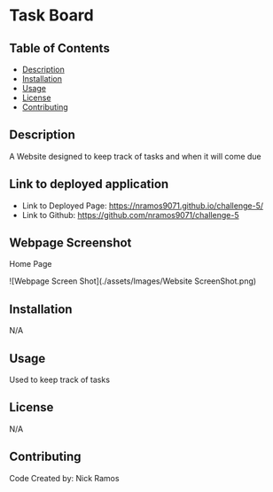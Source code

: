 # Task Board

## Table of Contents
* [Description](#description)
* [Installation](#installation)
* [Usage](#usage)
* [License](#license)
* [Contributing](#contributing)


## Description

A Website designed to keep track of tasks and when it will come due

## Link to deployed application
 
* Link to Deployed Page: https://nramos9071.github.io/challenge-5/
* Link to Github: https://github.com/nramos9071/challenge-5

## Webpage Screenshot

Home Page

![Webpage Screen Shot](./assets/Images/Website ScreenShot.png)



## Installation
N/A
 
## Usage
Used to keep track of tasks
 
## License
N/A
 
## Contributing
Code Created by: Nick Ramos